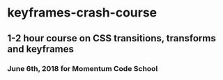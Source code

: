 # keyframes-crash-course

## 1-2 hour course on CSS transitions, transforms and keyframes

### June 6th, 2018 for Momentum Code School 
